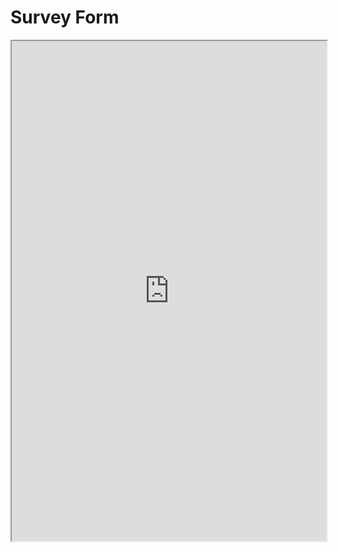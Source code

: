 # Survey Form

<iframe src="https://docs.google.com/forms/d/e/1FAIpQLSdPDpjEN98tazCLOQ7xxgK84DZeanC8wI_akPyKOeW3HwBhuA/viewform" width="100%" height="800px" title="Survey Form"/>
